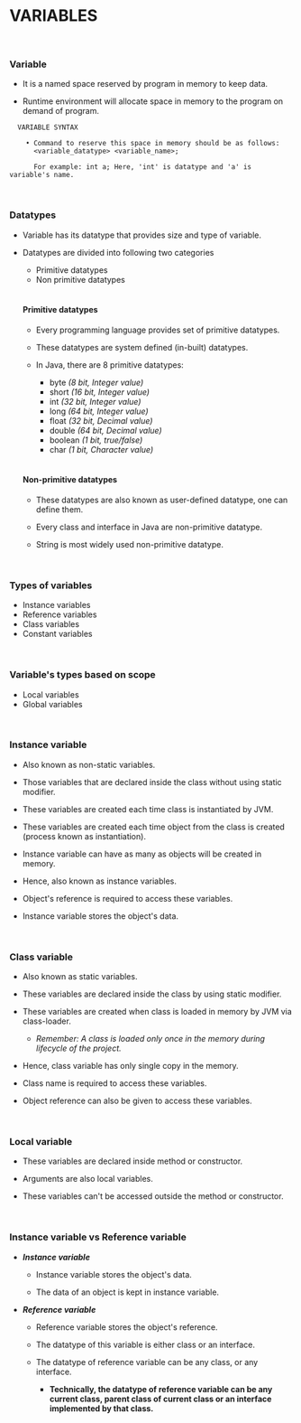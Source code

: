 # **VARIABLES**

<br>

### **Variable**

+ It is a named space reserved by program in memory to keep data.

+ Runtime environment will allocate space in memory to the program on demand of program.

```
  VARIABLE SYNTAX

    • Command to reserve this space in memory should be as follows:
      <variable_datatype> <variable_name>;

      For example: int a; Here, 'int' is datatype and 'a' is variable's name.
```

<br>

### **Datatypes**

+ Variable has its datatype that provides size and type of variable.

+ Datatypes are divided into following two categories
  + Primitive datatypes
  + Non primitive datatypes

  <br>

  #### **Primitive datatypes**

  + Every programming language provides set of primitive datatypes.

  + These datatypes are system defined (in-built) datatypes.

  + In Java, there are 8 primitive datatypes:
    + byte _(8 bit, Integer value)_
    + short _(16 bit, Integer value)_
    + int _(32 bit, Integer value)_
    + long _(64 bit, Integer value)_
    + float _(32 bit, Decimal value)_
    + double _(64 bit, Decimal value)_
    + boolean _(1 bit, true/false)_
    + char _(1 bit, Character value)_
  
  <br>

  #### **Non-primitive datatypes**

  + These datatypes are also known as user-defined datatype, one can define them.

  + Every class and interface in Java are non-primitive datatype.

  + String is most widely used non-primitive datatype.

<br>

### **Types of variables**

+ Instance variables
+ Reference variables
+ Class variables
+ Constant variables

<br>

### **Variable's types based on scope**

  + Local variables
  + Global variables

<br>

### **Instance variable**

+ Also known as non-static variables.

+ Those variables that are declared inside the class without using static modifier.

+ These variables are created each time class is instantiated by JVM.

+ These variables are created each time object from the class is created (process known as instantiation).

+ Instance variable can have as many as objects will be created in memory.

+ Hence, also known as instance variables.

+ Object's reference is required to access these variables.

+ Instance variable stores the object's data.

<br>

### **Class variable**

+ Also known as static variables.

+ These variables are declared inside the class by using static modifier.

+ These variables are created when class is loaded in memory by JVM via class-loader.
  + *Remember: A class is loaded only once in the memory during lifecycle of the project.*

+ Hence, class variable has only single copy in the memory.

+ Class name is required to access these variables.

+ Object reference can also be given to access these variables.

<br>

### **Local variable**

+ These variables are declared inside method or constructor.

+ Arguments are also local variables.

+ These variables can't be accessed outside the method or constructor.

<br>

### **Instance variable vs Reference variable**

+ **_Instance variable_**
  + Instance variable stores the object's data.

  + The data of an object is kept in instance variable.

+ **_Reference variable_**
  + Reference variable stores the object's reference.

  + The datatype of this variable is either class or an interface.

  + The datatype of reference variable can be any class, or any interface.
    + **Technically, the datatype of reference variable can be any current class, parent class of current class or an interface implemented by that class.**
